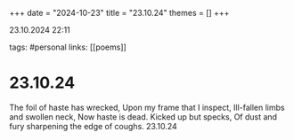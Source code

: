 +++
date = "2024-10-23"
title = "23.10.24"
themes = []
+++

23.10.2024 22:11

tags: #personal
links: [[poems]]

# 23.10.24

The foil of haste has wrecked,
Upon my frame that I inspect,
Ill-fallen limbs and swollen neck,
Now haste is dead. Kicked up but specks,
Of dust and fury sharpening the edge of coughs.
23.10.24

